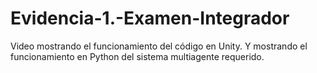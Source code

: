 # Evidencia-1.-Examen-Integrador
Video mostrando el funcionamiento del código en Unity. Y mostrando el funcionamiento en Python del sistema multiagente requerido.
